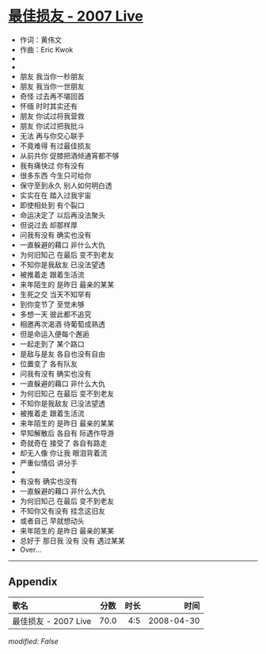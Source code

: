 # [最佳损友 - 2007 Live](https://music.163.com/song?id=65189)

* 作词：黄伟文
* 作曲：Eric Kwok
*
*
* 朋友 我当你一秒朋友
* 朋友 我当你一世朋友
* 奇怪 过去再不堪回首
* 怀缅 时时其实还有
* 朋友 你试过将我营救
* 朋友 你试过把我批斗
* 无法 再与你交心联手
* 不竟难得 有过最佳损友
* 从前共你 促膝把酒倾通宵都不够
* 我有痛快过 你有没有
* 很多东西 今生只可给你
* 保守至到永久 别人如何明白透
* 实实在在 踏入过我宇宙
* 即使相处到 有个裂口
* 命运决定了 以后再没法聚头
* 但说过去 却那样厚
* 问我有没有 确实也没有
* 一直躲避的藉口 非什么大仇
* 为何旧知己 在最后 变不到老友
* 不知你是我敌友 已没法望透
* 被推着走 跟着生活流
* 来年陌生的 是昨日 最亲的某某
* 生死之交 当天不知罕有
* 到你变节了 至觉未够
* 多想一天 彼此都不追究
* 相邀再次渴酒 待葡萄成熟透
* 但是命运入便每个邂逅
* 一起走到了 某个路口
* 是敌与是友 各自也没有自由
* 位置变了 各有队友
* 问我有没有 确实也没有
* 一直躲避的藉口 非什么大仇
* 为何旧知己 在最后 变不到老友
* 不知你是我敌友 已没法望透
* 被推着走 跟着生活流
* 来年陌生的 是昨日 最亲的某某
* 早知解散后 各自有 际遇作导游
* 奇就奇在 接受了 各自有路走
* 却无人像 你让我 眼泪背着流
* 严重似情侣 讲分手
* 
* 有没有 确实也没有
* 一直躲避的藉口 非什么大仇
* 为何旧知己 在最后 变不到老友
* 不知你又有没有 挂念这旧友
* 或者自己 早就想动头
* 来年陌生的 是昨日 最亲的某某
* 总好于 那日我 没有 没有 遇过某某
* Over...


---

## Appendix

|歌名|分数|时长|时间|
|:---|:---:|---:|---:|
|最佳损友 - 2007 Live|70.0|4:5|2008-04-30

*modified: False*